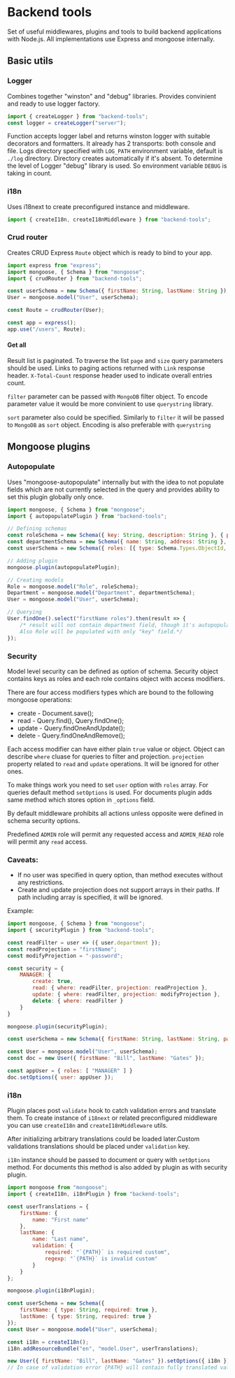 # Backend tools
Set of useful middlewares, plugins and tools to build backend applications with Node.js. All implementations use Express and mongoose internally.

## Basic utils

### Logger
Combines together "winston" and "debug" libraries. Provides convinient and ready to use logger factory.
    
```javascript
import { createLogger } from "backend-tools";
const logger = createLogger("server");
```

Function accepts logger label and returns winston logger with suitable decorators and formatters. It already has 2 transports: both console and file. Logs directory specified with `LOG_PATH` environment variable, default is `./log` directory. Directory creates automatically if it's absent.
To determine the level of Logger "debug" library is used. So environment variable `DEBUG` is taking in count.

### i18n
Uses i18next to create preconfigured instance and middleware.
```javascript
import { createI18n, createI18nMiddleware } from "backend-tools";
```

### Crud router
Creates CRUD Express `Route` object which is ready to bind to your app.

```javascript
import express from "express";
import mongoose, { Schema } from "mongoose";
import { crudRouter } from "backend-tools";

const userSchema = new Schema({ firstName: String, lastName: String });
User = mongoose.model("User", userSchema);

const Route = crudRouter(User);

const app = express();
app.use("/users", Route);
```

#### Get all
Result list is paginated. To traverse the list `page` and `size` query parameters should be used. Links to paging actions returned with `Link` response header. `X-Total-Count` response header used to indicate overall entries count.

`filter` parameter can be passed with `MongoDB` filter object. To encode parameter value it would be more convinient to use `querystring` library.

`sort` parameter also could be specified. Similarly to `filter` it will be passed to `MongoDB` as `sort` object. Encoding is also preferable with `querystring`

## Mongoose plugins

### Autopopulate
Uses "mongoose-autopopulate" internally but with the idea to not populate fields which are not currently selected in the query and provides ability to set this plugin globally only once.

```javascript
import mongoose, { Schema } from "mongoose";
import { autopopulatePlugin } from "backend-tools";

// Defining schemas
const roleSchema = new Schema({ key: String, description: String }, { populateProjection: "key" });
const departmentSchema = new Schema({ name: String, address: String }, { populateProjection: "name" });
const userSchema = new Schema({ roles: [{ type: Schema.Types.ObjectId, ref: "Role" }]

// Adding plugin
mongoose.plugin(autopopulatePlugin);

// Creating models
Role = mongoose.model("Role", roleSchema);
Department = mongoose.model("Department", departmentSchema);
User = mongoose.model("User", userSchema);

// Querying
User.findOne().select("firstName roles").then(result => {
    /* result will not contain department field, though it's autopopulatable.
    Also Role will be populated with only "key" field.*/
});
```

### Security
Model level security can be defined as option of schema. Security object contains keys as roles and each role contains object with access modifiers.

There are four access modifiers types which are bound to the following mongoose operations:
- create - Document.save();
- read - Query.find(), Query.findOne();
- update - Query.findOneAndUpdate();
- delete - Query.findOneAndRemove();

Each access modifier can have either plain `true` value or object. Object can describe `where` cluase for queries to filter and projection. `projection` property related to `read` and `update` operations. It will be ignored for other ones.

To make things work you need to set `user` option with `roles` array.
For queries default method `setOptions` is used. For documents plugin adds same method which stores option in `_options` field.

By default middleware prohibits all actions unless opposite were defined in schema security options.

Predefined `ADMIN` role will permit any requested access and `ADMIN_READ` role will permit any `read` access.

### Caveats:
- If no user was specified in query option, than method executes without any restrictions.
- Create and update projection does not support arrays in their paths. If path including array is specified, it will be ignored. 

Example:
```javascript
import mongoose, { Schema } from "mongoose";
import { securityPlugin } from "backend-tools";

const readFilter = user => ({ user.department });
const readProjection = "firstName";
const modifyProjection = "-password";

const security = {
    MANAGER: {
        create: true,
        read: { where: readFilter, projection: readProjection },
        update: { where: readFilter, projection: modifyProjection },
        delete: { where: readFilter }
    }
}

mongoose.plugin(securityPlugin);

const userSchema = new Schema({ firstName: String, lastName: String, password: String }, { security });

const User = mongoose.model("User", userSchema);
const doc = new User({ firstName: "Bill", lastName: "Gates" });

const appUser = { roles: [ "MANAGER" ] }
doc.setOptions({ user: appUser });
```

### i18n
Plugin places post `validate` hook to catch validation errors and translate them.
To create instance of `i18next` or related preconfigured middleware you can use `createI18n` and `createI18nMiddleware` utils.

After initializing arbitrary translations could be loaded later.Custom validations translations should be placed under `validation` key.

`i18n` instance should be passed to document or query with `setOptions` method. For documents this method is also added by plugin as with security plugin.

```javascript
import mongoose from "mongoose";
import { createI18n, i18nPlugin } from "backend-tools";

const userTranslations = {
    firstName: {
        name: "First name"
    },
    lastName: {
        name: "Last name",
        validation: {
            required: "`{PATH}` is required custom",
            regexp: "`{PATH}` is invalid custom"
        }
    }
};

mongoose.plugin(i18nPlugin);

const userSchema = new Schema({
    firstName: { type: String, required: true },
    lastName: { type: String, required: true }
});
const User = mongoose.model("User", userSchema);

const i18n = createI18n();
i18n.addResourceBundle("en", "model.User", userTranslations);

new User({ firstName: "Bill", lastName: "Gates" }).setOptions({ i18n }).save();
// In case of validation error {PATH} will contain fully translated values under "name" keys.
```